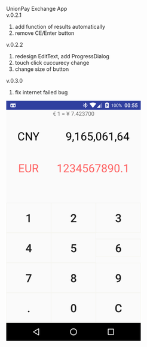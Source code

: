 UnionPay Exchange App	
v.0.2.1		
1. add function of results automatically	
2. remove CE/Enter button	

v.0.2.2
1. redesign EditText, add ProgressDialog	
2. touch click cuccurecy change		
3. change size of button 	

v.0.3.0		
1. fix internet failed bug	
	
<img src="images/v.0.2.2.png" width="360">	
